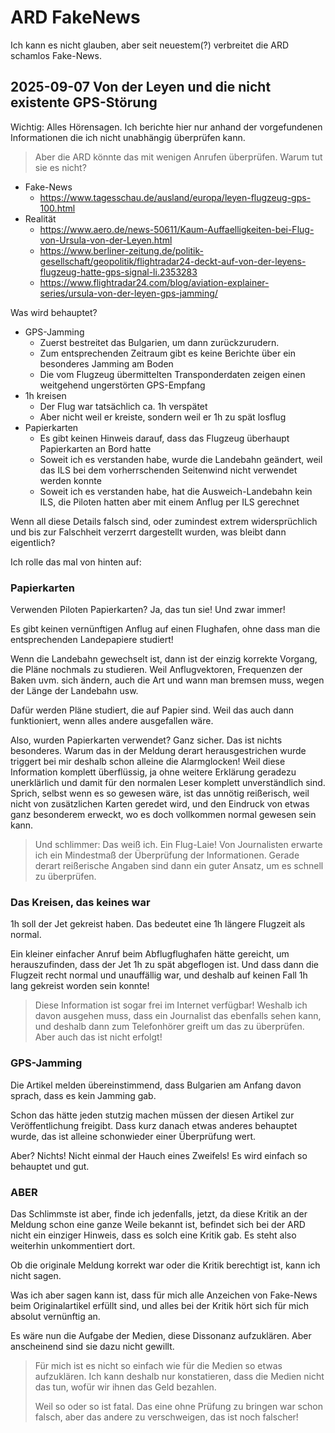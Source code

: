 # ARD FakeNews

Ich kann es nicht glauben, aber seit neuestem(?) verbreitet die ARD schamlos Fake-News.

## 2025-09-07 Von der Leyen und die nicht existente GPS-Störung

Wichtig: Alles Hörensagen.  Ich berichte hier nur anhand der vorgefundenen Informationen die ich nicht unabhängig überprüfen kann.

> Aber die ARD könnte das mit wenigen Anrufen überprüfen.  Warum tut sie es nicht?

- Fake-News
  - https://www.tagesschau.de/ausland/europa/leyen-flugzeug-gps-100.html
- Realität
  - https://www.aero.de/news-50611/Kaum-Auffaelligkeiten-bei-Flug-von-Ursula-von-der-Leyen.html
  - https://www.berliner-zeitung.de/politik-gesellschaft/geopolitik/flightradar24-deckt-auf-von-der-leyens-flugzeug-hatte-gps-signal-li.2353283
  - https://www.flightradar24.com/blog/aviation-explainer-series/ursula-von-der-leyen-gps-jamming/
 
Was wird behauptet?

- GPS-Jamming
  - Zuerst bestreitet das Bulgarien, um dann zurückzurudern.
  - Zum entsprechenden Zeitraum gibt es keine Berichte über ein besonderes Jamming am Boden
  - Die vom Flugzeug übermittelten Transponderdaten zeigen einen weitgehend ungerstörten GPS-Empfang
- 1h kreisen
  - Der Flug war tatsächlich ca. 1h verspätet
  - Aber nicht weil er kreiste, sondern weil er 1h zu spät losflug
- Papierkarten
  - Es gibt keinen Hinweis darauf, dass das Flugzeug überhaupt Papierkarten an Bord hatte
  - Soweit ich es verstanden habe, wurde die Landebahn geändert, weil das ILS bei dem vorherrschenden Seitenwind nicht verwendet werden konnte
  - Soweit ich es verstanden habe, hat die Ausweich-Landebahn kein ILS, die Piloten hatten aber mit einem Anflug per ILS gerechnet

Wenn all diese Details falsch sind, oder zumindest extrem widersprüchlich und bis zur Falschheit verzerrt dargestellt wurden, was bleibt dann eigentlich?

Ich rolle das mal von hinten auf:

### Papierkarten

Verwenden Piloten Papierkarten?  Ja, das tun sie!  Und zwar immer!

Es gibt keinen vernünftigen Anflug auf einen Flughafen, ohne dass man die entsprechenden Landepapiere studiert!

Wenn die Landebahn gewechselt ist, dann ist der einzig korrekte Vorgang, die Pläne nochmals zu studieren.
Weil Anflugvektoren, Frequenzen der Baken uvm. sich ändern, auch die Art und wann man bremsen muss, wegen der Länge der Landebahn usw.

Dafür werden Pläne studiert, die auf Papier sind.  Weil das auch dann funktioniert, wenn alles andere ausgefallen wäre.

Also, wurden Papierkarten verwendet?  Ganz sicher.  Das ist nichts besonderes.
Warum das in der Meldung derart herausgestrichen wurde triggert bei mir deshalb schon alleine die Alarmglocken!
Weil diese Information komplett überflüssig, ja ohne weitere Erklärung geradezu unerklärlich und damit für den normalen Leser komplett unverständlich sind. 
Sprich, selbst wenn es so gewesen wäre, ist das unnötig reißerisch, weil nicht von zusätzlichen Karten geredet wird,
und den Eindruck von etwas ganz besonderem erweckt, wo es doch vollkommen normal gewesen sein kann.

> Und schlimmer:  Das weiß ich.  Ein Flug-Laie!  Von Journalisten erwarte ich ein Mindestmaß der Überprüfung der Informationen.
> Gerade derart reißerische Angaben sind dann ein guter Ansatz, um es schnell zu überprüfen.

### Das Kreisen, das keines war

1h soll der Jet gekreist haben.  Das bedeutet eine 1h längere Flugzeit als normal.

Ein kleiner einfacher Anruf beim Abflugflughafen hätte gereicht, um herauszufinden, dass der Jet 1h zu spät abgeflogen ist.
Und dass dann die Flugzeit recht normal und unauffällig war, und deshalb auf keinen Fall 1h lang gekreist worden sein konnte!

> Diese Information ist sogar frei im Internet verfügbar!  Weshalb ich davon ausgehen muss, dass ein Journalist das ebenfalls sehen kann,
> und deshalb dann zum Telefonhörer greift um das zu überprüfen.  Aber auch das ist nicht erfolgt!

### GPS-Jamming

Die Artikel melden übereinstimmend, dass Bulgarien am Anfang davon sprach, dass es kein Jamming gab.

Schon das hätte jeden stutzig machen müssen der diesen Artikel zur Veröffentlichung freigibt.  Dass kurz danach etwas anderes behauptet wurde,
das ist alleine schonwieder einer Überprüfung wert.

Aber?  Nichts!  Nicht einmal der Hauch eines Zweifels!  Es wird einfach so behauptet und gut.

### ABER

Das Schlimmste ist aber, finde ich jedenfalls, jetzt, da diese Kritik an der Meldung schon eine ganze Weile bekannt ist,
befindet sich bei der ARD nicht ein einziger Hinweis, dass es solch eine Kritik gab.  Es steht also weiterhin unkommentiert dort.

Ob die originale Meldung korrekt war oder die Kritik berechtigt ist, kann ich nicht sagen.

Was ich aber sagen kann ist, dass für mich alle Anzeichen von Fake-News beim Originalartikel erfüllt sind,
und alles bei der Kritik hört sich für mich absolut vernünftig an.

Es wäre nun die Aufgabe der Medien, diese Dissonanz aufzuklären.  Aber anscheinend sind sie dazu nicht gewillt.

> Für mich ist es nicht so einfach wie für die Medien so etwas aufzuklären.
> Ich kann deshalb nur konstatieren, dass die Medien nicht das tun, wofür wir ihnen das Geld bezahlen.
>
> Weil so oder so ist fatal.  Das eine ohne Prüfung zu bringen war schon falsch, aber das andere zu verschweigen, das ist noch falscher!

